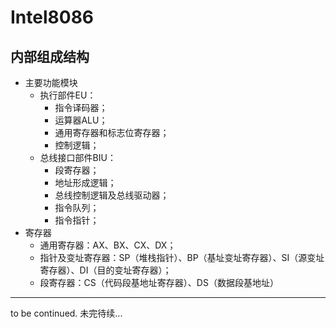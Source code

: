 # Intel8086

## 内部组成结构

- 主要功能模块
  - 执行部件EU：
    - 指令译码器；
    - 运算器ALU；
    - 通用寄存器和标志位寄存器；
    - 控制逻辑；
  - 总线接口部件BIU：
    - 段寄存器；
    - 地址形成逻辑；
    - 总线控制逻辑及总线驱动器；
    - 指令队列；
    - 指令指针；
- 寄存器
  - 通用寄存器：AX、BX、CX、DX；
  - 指针及变址寄存器：SP（堆栈指针）、BP（基址变址寄存器）、SI（源变址寄存器）、DI（目的变址寄存器）；
  - 段寄存器：CS（代码段基地址寄存器）、DS（数据段基地址）

---
to be continued. 未完待续...
